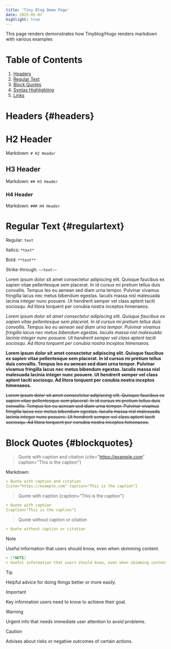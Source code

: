 ```yaml
---
title: 'Tiny Blog Demo Page'
date: 2025-05-07
highlight: true
---
```


This page renders demonstrates how Tinyblog/Hugo renders markdown with various examples

# Table of Contents
1. [Headers](#headers)
1. [Regular Text](#regulartext)
1. [Block Quotes](#blockquotes)
1. [Syntax Highlighting](#syntaxhighlighting)
1. [Links](#links)

# Headers {#headers}

# H2 Header

Markdown: ```# H2 Header```

## H3 Header

Markdown: ```## H3 Header```

### H4 Header

Markdown: ```### H4 Header```

# Regular Text {#regulartext}

Regular: ```text```

Italics: ```*text*```

Bold: ```**text**```

Strike-through: ```~~text~~```

Lorem ipsum dolor sit amet consectetur adipiscing elit. Quisque
faucibus ex sapien vitae pellentesque sem placerat. In id cursus mi
pretium tellus duis convallis. Tempus leo eu aenean sed diam urna
tempor. Pulvinar vivamus fringilla lacus nec metus bibendum
egestas. Iaculis massa nisl malesuada lacinia integer nunc posuere. Ut
hendrerit semper vel class aptent taciti sociosqu. Ad litora torquent
per conubia nostra inceptos himenaeos.

*Lorem ipsum dolor sit amet consectetur adipiscing elit. Quisque
faucibus ex sapien vitae pellentesque sem placerat. In id cursus mi
pretium tellus duis convallis. Tempus leo eu aenean sed diam urna
tempor. Pulvinar vivamus fringilla lacus nec metus bibendum
egestas. Iaculis massa nisl malesuada lacinia integer nunc posuere. Ut
hendrerit semper vel class aptent taciti sociosqu. Ad litora torquent
per conubia nostra inceptos himenaeos.*

**Lorem ipsum dolor sit amet consectetur adipiscing elit. Quisque
faucibus ex sapien vitae pellentesque sem placerat. In id cursus mi
pretium tellus duis convallis. Tempus leo eu aenean sed diam urna
tempor. Pulvinar vivamus fringilla lacus nec metus bibendum
egestas. Iaculis massa nisl malesuada lacinia integer nunc posuere. Ut
hendrerit semper vel class aptent taciti sociosqu. Ad litora torquent
per conubia nostra inceptos himenaeos.**

~~Lorem ipsum dolor sit amet consectetur adipiscing elit. Quisque
faucibus ex sapien vitae pellentesque sem placerat. In id cursus mi
pretium tellus duis convallis. Tempus leo eu aenean sed diam urna
tempor. Pulvinar vivamus fringilla lacus nec metus bibendum
egestas. Iaculis massa nisl malesuada lacinia integer nunc posuere. Ut
hendrerit semper vel class aptent taciti sociosqu. Ad litora torquent
per conubia nostra inceptos himenaeos.~~

# Block Quotes {#blockquotes}

> Quote with caption and citation
{cite="https://example.com" caption="This is the caption"}

Markdown:
```markdown
> Quote with caption and citation
{cite="https://example.com" caption="This is the caption"}
```

> Quote with caption
{caption="This is the caption"}

```markdown
> Quote with caption
{caption="This is the caption"}
```

> Quote without caption or citation

```markdown
> Quote without caption or citation
```

> [!NOTE]
> Useful information that users should know, even when skimming content.

```markdown
> [!NOTE]
> Useful information that users should know, even when skimming content.
```

> [!TIP]
> Helpful advice for doing things better or more easily.

> [!IMPORTANT]
> Key information users need to know to achieve their goal.

> [!WARNING]
> Urgent info that needs immediate user attention to avoid problems.

> [!CAUTION]
> Advises about risks or negative outcomes of certain actions.
